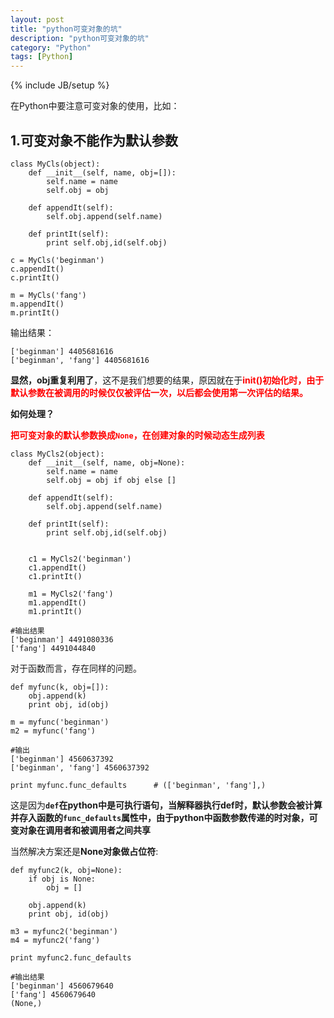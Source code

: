 ```yaml
---
layout: post
title: "python可变对象的坑"
description: "python可变对象的坑"
category: "Python"
tags: [Python]
---
```

{% include JB/setup %}

<p>在Python中要注意可变对象的使用，比如：</p>

<h2>1&#46;可变对象不能作为默认参数</h2>

<pre><code>class MyCls(object):
    def __init__(self, name, obj=[]):
        self.name = name
        self.obj = obj

    def appendIt(self):
        self.obj.append(self.name)

    def printIt(self):
        print self.obj,id(self.obj)

c = MyCls('beginman')
c.appendIt()
c.printIt()

m = MyCls('fang')
m.appendIt()
m.printIt()
</code></pre>

<p>输出结果：</p>

<pre><code>['beginman'] 4405681616
['beginman', 'fang'] 4405681616
</code></pre>

<p><strong>显然，obj重复利用了</strong>，这不是我们想要的结果，原因就在于<strong><font color="red">init()初始化时，由于默认参数在被调用的时候仅仅被评估一次，以后都会使用第一次评估的结果。</font><font></font></strong></p>

<!--more-->

<p><strong>如何处理？</strong></p>

<p><strong><font color="red">把可变对象的默认参数换成<code>None</code>，在创建对象的时候动态生成列表</font></strong></p>

<pre><code>class MyCls2(object):
    def __init__(self, name, obj=None):
        self.name = name
        self.obj = obj if obj else []

    def appendIt(self):
        self.obj.append(self.name)

    def printIt(self):
        print self.obj,id(self.obj)


    c1 = MyCls2('beginman')
    c1.appendIt()
    c1.printIt()

    m1 = MyCls2('fang')
    m1.appendIt()
    m1.printIt()

#输出结果
['beginman'] 4491080336
['fang'] 4491044840
</code></pre>

<p>对于函数而言，存在同样的问题。</p>

<pre><code>def myfunc(k, obj=[]):
    obj.append(k)
    print obj, id(obj)

m = myfunc('beginman')
m2 = myfunc('fang')

#输出
['beginman'] 4560637392
['beginman', 'fang'] 4560637392

print myfunc.func_defaults      # (['beginman', 'fang'],)
</code></pre>

<p>这是因为<strong><code>def</code>在python中是可执行语句，当解释器执行def时，默认参数会被计算并存入函数的<code>func_defaults</code>属性中，由于python中函数参数传递的时对象，可变对象在调用者和被调用者之间共享</strong></p>

<p>当然解决方案还是<strong>None对象做占位符</strong>:</p>

<pre><code>def myfunc2(k, obj=None):
    if obj is None:
        obj = []

    obj.append(k)
    print obj, id(obj)

m3 = myfunc2('beginman')
m4 = myfunc2('fang')

print myfunc2.func_defaults 

#输出结果
['beginman'] 4560679640
['fang'] 4560679640
(None,)
</code></pre>
